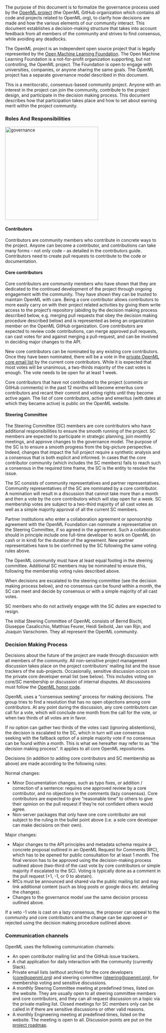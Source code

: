 The purpose of this document is to formalize the governance process used by the [OpenML project](https://github.com/openml) (the OpenML GitHub organization which contains all code and projects related to OpenML.org), to clarify how decisions are made and how the various elements of our community interact. This document establishes a decision-making structure that takes into account feedback from all members of the community and strives to find consensus, while avoiding any deadlocks.

The OpenML project is an independent open source project that is legally represented by the [Open Machine Learning Foundation](https://new.openml.org/about). The Open Machine Learning Foundation is a not-for-profit organization supporting, but not controlling, the OpenML project. The Foundation is open to engage with universities, companies, or anyone sharing the same goals. The OpenML project has a separate governance model described in this document.

This is a meritocratic, consensus-based community project. Anyone with an interest in the project can join the community, contribute to the project design, and participate in the decision making process. This document describes how that participation takes place and how to set about earning merit within the project community.

### Roles And Responsibilities

<img src="https://github.com/openml/docs/raw/master/docs/img/OpenML-governance.png" alt="governance" width="300"/>

#### Contributors

Contributors are community members who contribute in concrete ways to the project. Anyone can become a contributor, and contributions can take many forms – not only code – as detailed in the contributors guide. Contributors need to create pull requests to contribute to the code or documentation.

#### Core contributors

Core contributors are community members who have shown that they are dedicated to the continued development of the project through ongoing engagement with the community. They have shown they can be trusted to maintain OpenML with care. Being a core contributor allows contributors to more easily carry on with their project related activities by giving them write access to the project’s repository (abiding by the decision making process described below, e.g. merging pull requests that obey the decision making procedure described below) and is represented as being an organization member on the OpenML GitHub organization. Core contributors are expected to review code contributions, can merge approved pull requests, can cast votes for and against merging a pull-request, and can be involved in deciding major changes to the API.

New core contributors can be nominated by any existing core contributors. Once they have been nominated, there will be a vote in the [private OpenML core email list](https://lists.lrz.de/mailman/listinfo/openml-core) by the current core contributors. While it is expected that most votes will be unanimous, a two-thirds majority of the cast votes is enough. The vote needs to be open for at least 1 week.

Core contributors that have not contributed to the project (commits or GitHub comments) in the past 12 months will become emeritus core contributors and recant their commit and voting rights until they become active again. The list of core contributors, active and emeritus (with dates at which they became active) is public on the OpenML website.

#### Steering Committee

The Steering Committee (SC) members are core contributors who have additional responsibilities to ensure the smooth running of the project. SC members are expected to participate in strategic planning, join monthly meetings, and approve changes to the governance model. The purpose of the SC is to ensure a smooth progress from the big-picture perspective. Indeed, changes that impact the full project require a synthetic analysis and a consensus that is both explicit and informed. In cases that the core contributor community (which includes the SC members) fails to reach such a consensus in the required time frame, the SC is the entity to resolve the issue.

The SC consists of community representatives and partner representatives. Community representatives of the SC are nominated by a core contributor. A nomination will result in a discussion that cannot take more than a month and then a vote by the core contributors which will stay open for a week. SC membership votes are subject to a two-third majority of all cast votes as well as a simple majority approval of all the current SC members.

Partner institutions who enter a collaboration agreement or sponsorship agreement with the OpenML Foundation can nominate a representative on the Steering Committee, if so agreed in the agreement. Such a collaboration should in principle include one full-time developer to work on OpenML (in cash or in kind) for the duration of the agreement. New partner representatives have to be confirmed by the SC following the same voting rules above.

The OpenML community must have at least equal footing in the steering committee. Additional SC members may be nominated to ensure this, following the membership voting rules described above.

When decisions are escalated to the steering committee (see the decision making process below), and no consensus can be found within a month, the SC can meet and decide by consensus or with a simple majority of all cast votes.

SC members who do not actively engage with the SC duties are expected to resign.

The initial Steering Committee of OpenML consists of Bernd Bischl, Giuseppe Casalicchio, Matthias Feurer, Heidi Seibold, Jan van Rijn, and Joaquin Vanschoren. They all represent the OpenML community.

### Decision Making Process

Decisions about the future of the project are made through discussion with all members of the community. All non-sensitive project management discussion takes place on the project contributors’ mailing list and the issue trackers of the sub-projects. Occasionally, sensitive discussion occurs on the private core developer email list (see below). This includes voting on core/SC membership or discussion of internal disputes. All discussions must follow the [OpenML honor code](https://docs.openml.org/terms/).

OpenML uses a “consensus seeking” process for making decisions. The group tries to find a resolution that has no open objections among core contributors. At any point during the discussion, any core contributors can call for a vote, which will conclude one month from the call for the vote, or when two thirds of all votes are in favor.

If no option can gather two thirds of the votes cast (ignoring abstentions), the decision is escalated to the SC, which in turn will use consensus seeking with the fallback option of a simple majority vote if no consensus can be found within a month. This is what we hereafter may refer to as “the decision making process”. It applies to all core OpenML repositories.

Decisions (in addition to adding core contributors and SC membership as above) are made according to the following rules:

Normal changes:

  - Minor Documentation changes, such as typo fixes, or addition / correction of a sentence: requires one approved review by a core contributor, and no objections in the comments (lazy consensus). Core contributors are expected to give “reasonable time” to others to give their opinion on the pull request if they’re not confident others would agree.
  - Non-server packages that only have one core contributor are not subject to the ruling in the bullet point above (i.e. a sole core developer can make decisions on their own).

Major changes:
  - Major changes to the API principles and metadata schema require a concrete proposal outlined in an OpenML Request for Comments (RfC), which has to be opened for public consultation for at least 1 month. The final version has to be approved using the decision-making process outlined above (two-third of the cast vote by core contributors or simple majority if escalated to the SC). Voting is typically done as a comment in the pull request (+1, -1, or 0 to abstain).
  - RfCs must be announced and shared via the public mailing list and may link additional content (such as blog posts or google docs etc. detailing the changes).
  - Changes to the governance model use the same decision process outlined above.

If a veto -1 vote is cast on a lazy consensus, the proposer can appeal to the community and core contributors and the change can be approved or rejected using the decision making procedure outlined above.

### Communication channels

OpenML uses the following communication channels:

- An open contributor mailing list and the GitHub issue trackers.
- A chat application for daily interaction with the community (currently Slack).
- Private email lists (without archive) for the core developers (core@openml.org) and steering committee (steering@openml.org), for membership voting and sensitive discussions.
- A monthly Steering Committee meeting at predefined times, listed on the website. They are usually open to all steering committee members and core contributors, and they can all request discussion on a topic via the private mailing list. Closed meetings for SC members only can be called in if there are sensitive discussions or other valid reasons.
- A monthly Engineering meeting at predefined times, listed on the website. The meeting is open to all. Discussion points are put on the [project roadmap](https://github.com/orgs/openml/projects/2).
